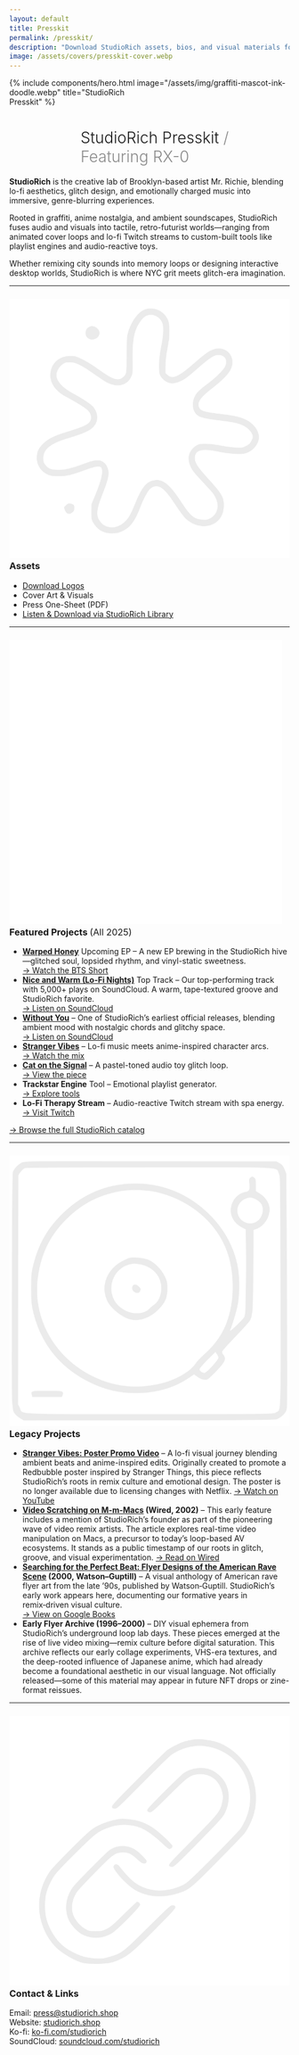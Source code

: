 ```yaml
---
layout: default
title: Presskit
permalink: /presskit/
description: "Download StudioRich assets, bios, and visual materials for media or collaborations."
image: /assets/covers/presskit-cover.webp
---
```


{% include components/hero.html
  image="/assets/img/graffiti-mascot-ink-doodle.webp"
  title="StudioRich<br/>Presskit" %}


<h1 style="text-align:left; padding-left: 8rem; font-weight:300;">
  StudioRich Presskit <span style="opacity: 0.5;">/ Featuring RX-0</span>
</h1>


<section class="about-page">



  <section class="about-content">

  <p><strong>StudioRich</strong> is the creative lab of Brooklyn-based artist Mr. Richie, blending lo-fi aesthetics, glitch design, and emotionally charged music into immersive, genre-blurring experiences.</p>

  <p>Rooted in graffiti, anime nostalgia, and ambient soundscapes, StudioRich fuses audio and visuals into tactile, retro-futurist worlds—ranging from animated cover loops and lo-fi Twitch streams to custom-built tools like playlist engines and audio-reactive toys.</p>

  <p>Whether remixing city sounds into memory loops or designing interactive desktop worlds, StudioRich is where NYC grit meets glitch-era imagination.</p>

  <hr>

  <h3><img src="/assets/icons/splatter.svg" alt="Splatter" class="icon-sm"> Assets</h3>
  <ul>
    <li><a href="/assets/presskit/studiorich_logo.zip">Download Logos</a></li>
    <li>Cover Art & Visuals</li>
    <li>Press One-Sheet (PDF)</li>
    <li><a href="/library/">Listen & Download via StudioRich Library</a></li>
  </ul>

  <hr>

<h3><img src="/assets/icons/musicnote.svg" alt="Music" class="icon-sm"> Featured Projects <span style="font-weight: normal;">(All 2025)</span></h3>

<ul>
  <li><strong><a href="https://www.youtube.com/shorts/b8RtJjWw2H0" target="_blank">Warped Honey</a></strong> <span class="badge">Upcoming EP</span>  – A new EP brewing in the StudioRich hive—glitched soul, lopsided rhythm, and vinyl-static sweetness.<br>
<a href="https://www.youtube.com/shorts/b8RtJjWw2H0" target="_blank">→ Watch the BTS Short</a></li>

  <li><strong><a href="https://soundcloud.com/studiorich/nice-and-warm-demo" target="_blank">Nice and Warm (Lo-Fi Nights)</a></strong>  <span class="badge">Top Track</span> – Our top-performing track with 5,000+ plays on SoundCloud. A warm, tape-textured groove and StudioRich favorite.<br>
  <a href="https://soundcloud.com/studiorich/nice-and-warm-demo" target="_blank">→ Listen on SoundCloud</a></li>

  <li><strong><a href="https://soundcloud.com/studiorich/without-you-1" target="_blank">Without You</a></strong> – One of StudioRich’s earliest official releases, blending ambient mood with nostalgic chords and glitchy space.<br>
  <a href="https://soundcloud.com/studiorich/without-you-1" target="_blank">→ Listen on SoundCloud</a></li>

  <li><strong><a href="https://www.youtube.com/watch?v=3_U9pLLI6Tk" target="_blank">Stranger Vibes</a></strong> – Lo-fi music meets anime-inspired character arcs. <br><a href="https://www.youtube.com/watch?v=3_U9pLLI6Tk" target="_blank">→ Watch the mix</a></li>

  <li><strong><a href="https://soundcloud.com/studiorich/cat-on-the-signal">Cat on the Signal</a></strong> – A pastel-toned audio toy glitch loop. <br><a href="https://soundcloud.com/studiorich/cat-on-the-signal">→ View the piece</a></li>

  <li><strong>Trackstar Engine</strong>  <span class="badge">Tool</span> – Emotional playlist generator. <br><a href="https://studiorich.shop/library/" target="_blank">→ Explore tools</a></li>

  <li><strong>Lo-Fi Therapy Stream</strong> – Audio-reactive Twitch stream with spa energy. <br><a href="https://studiorich.shop/schedule/sunday" target="_blank">→ Visit Twitch</a></li>
</ul>

<p style="margin-top: 1em;"><a href="/library/" class="cta-link">→ Browse the full StudioRich catalog</a></p>
  <hr>

<h3><img src="/assets/icons/turntable.svg" alt="Turntable" class="icon-sm"> Legacy Projects</h3>
<ul>
<li><strong><a href="https://www.youtube.com/watch?v=IeEzjiKucgk" target="_blank">Stranger Vibes: Poster Promo Video</a></strong> – A lo-fi visual journey blending ambient beats and anime-inspired edits. Originally created to promote a Redbubble poster inspired by Stranger Things, this piece reflects StudioRich’s roots in remix culture and emotional design. The poster is no longer available due to licensing changes with Netflix.
<a href="https://www.youtube.com/watch?v=IeEzjiKucgk" target="_blank">→ Watch on YouTube</a></li>

<li><strong><a href="https://www.wired.com/2002/07/video-scratching-on-m-m-macs/" target="_blank">Video Scratching on M-m-Macs</a> (Wired, 2002)</strong> – This early feature includes a mention of StudioRich’s founder as part of the pioneering wave of video remix artists. The article explores real-time video manipulation on Macs, a precursor to today’s loop-based AV ecosystems. It stands as a public timestamp of our roots in glitch, groove, and visual experimentation.
<a href="https://www.wired.com/2002/07/video-scratching-on-m-m-macs/" target="_blank">→ Read on Wired</a></li>

<li><strong><a href="https://books.google.com/books/about/Searching_for_the_Perfect_Beat.html?id=1yVQAAAAMAAJ" target="_blank">Searching for the Perfect Beat: Flyer Designs of the American Rave Scene</a> (2000,&nbsp;Watson–Guptill)</strong> – A visual anthology of American rave flyer art from the late ’90s, published by Watson‑Guptill. StudioRich’s early work appears here, documenting our formative years in remix‑driven visual culture.<br>
<a href="https://books.google.com/books/about/Searching_for_the_Perfect_Beat.html?id=1yVQAAAAMAAJ" target="_blank">→ View on Google Books</a></li>

<li><strong>Early Flyer Archive (1996–2000)</strong> –
DIY visual ephemera from StudioRich’s underground loop lab days. These pieces emerged at the rise of live video mixing—remix culture before digital saturation.
This archive reflects our early collage experiments, VHS-era textures, and the deep-rooted influence of Japanese anime, which had already become a foundational aesthetic in our visual language.
Not officially released—some of this material may appear in future NFT drops or zine-format reissues.</li>



</ul>


  <hr>

  <h3><img src="/assets/icons/link.svg" alt="Link" class="icon-sm"> Contact & Links</h3>
  <p>
    Email: <a href="mailto:press@studiorich.shop">press@studiorich.shop</a><br>
    Website: <a href="https://www.studiorich.shop">studiorich.shop</a><br>
    Ko-fi: <a href="https://ko-fi.com/studiorich">ko-fi.com/studiorich</a><br>
    SoundCloud: <a href="https://soundcloud.com/studiorich">soundcloud.com/studiorich</a>
  </p>

  </section>
</section>
